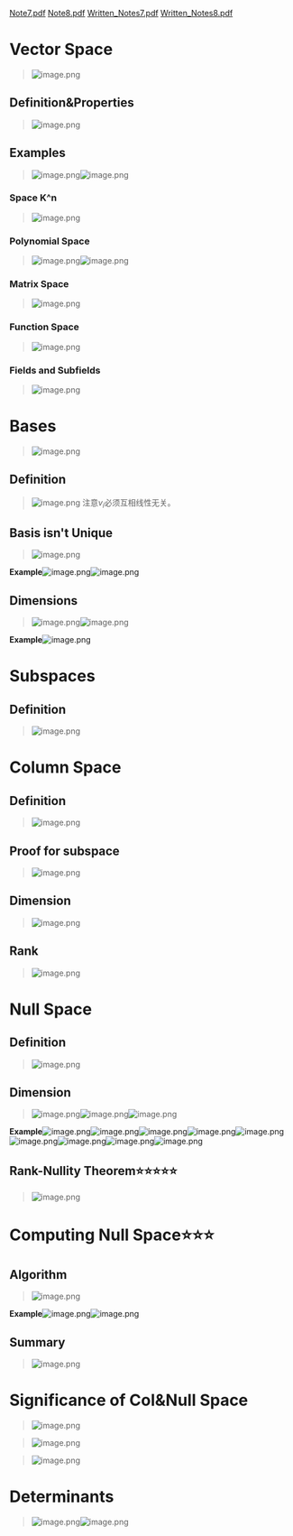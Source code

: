 [Note7.pdf](https://www.yuque.com/attachments/yuque/0/2023/pdf/12393765/1676126055988-cc5ef779-0c80-42b3-b994-87b8447d2ca1.pdf)
[Note8.pdf](https://www.yuque.com/attachments/yuque/0/2023/pdf/12393765/1676126056012-75b34b02-9bb7-4188-8eb4-19cee7524899.pdf)
[Written_Notes7.pdf](https://www.yuque.com/attachments/yuque/0/2023/pdf/12393765/1676901849345-fa0ae7fd-a359-4986-a1f8-98a834e782e6.pdf)
[Written_Notes8.pdf](https://www.yuque.com/attachments/yuque/0/2023/pdf/12393765/1676901849283-b9dddde4-aa64-48cc-847a-210736461b9b.pdf)

# Vector Space
> ![image.png](./Vector_Spaces_Basis.assets/20230302_1055199805.png)

## Definition&Properties
> ![image.png](./Vector_Spaces_Basis.assets/20230302_1055196922.png)



## Examples
> ![image.png](./Vector_Spaces_Basis.assets/20230302_1055193557.png)![image.png](./Vector_Spaces_Basis.assets/20230302_1055196508.png)

### Space K^n
> ![image.png](./Vector_Spaces_Basis.assets/20230302_1055207609.png)



### Polynomial Space
> ![image.png](./Vector_Spaces_Basis.assets/20230302_1055206599.png)![image.png](./Vector_Spaces_Basis.assets/20230302_1055208321.png)


### Matrix Space
> ![image.png](./Vector_Spaces_Basis.assets/20230302_1055203264.png)



### Function Space
> ![image.png](./Vector_Spaces_Basis.assets/20230302_1055201931.png)



### Fields and Subfields
> ![image.png](./Vector_Spaces_Basis.assets/20230302_1055206533.png)


# Bases
> ![image.png](./Vector_Spaces_Basis.assets/20230302_1055201717.png)

## Definition
> ![image.png](./Vector_Spaces_Basis.assets/20230302_1055211888.png)
> 注意$v_i$必须互相线性无关。


## Basis isn't Unique
> ![image.png](./Vector_Spaces_Basis.assets/20230302_1055219639.png)

**Example**![image.png](./Vector_Spaces_Basis.assets/20230302_1055215416.png)![image.png](./Vector_Spaces_Basis.assets/20230302_1055211414.png)

## Dimensions
> ![image.png](./Vector_Spaces_Basis.assets/20230302_1055213310.png)![image.png](./Vector_Spaces_Basis.assets/20230302_1055211065.png)

**Example**![image.png](./Vector_Spaces_Basis.assets/20230302_1055213122.png)

# Subspaces
## Definition
> ![image.png](./Vector_Spaces_Basis.assets/20230302_1055215312.png)



# Column Space
## Definition
> ![image.png](./Vector_Spaces_Basis.assets/20230302_1055215899.png)


## Proof for subspace
> ![image.png](./Vector_Spaces_Basis.assets/20230302_1055228675.png)



## Dimension
> ![image.png](./Vector_Spaces_Basis.assets/20230302_1055226778.png)



## Rank
> ![image.png](./Vector_Spaces_Basis.assets/20230302_1055227386.png)



# Null Space
## Definition
> ![image.png](./Vector_Spaces_Basis.assets/20230302_1055223620.png)



## Dimension
> ![image.png](./Vector_Spaces_Basis.assets/20230302_1055228433.png)![image.png](./Vector_Spaces_Basis.assets/20230302_1055225590.png)![image.png](./Vector_Spaces_Basis.assets/20230302_1055223898.png)

**Example**![image.png](./Vector_Spaces_Basis.assets/20230302_1055236051.png)![image.png](./Vector_Spaces_Basis.assets/20230302_1055233988.png)![image.png](./Vector_Spaces_Basis.assets/20230302_1055231859.png)![image.png](./Vector_Spaces_Basis.assets/20230302_1055236704.png)![image.png](./Vector_Spaces_Basis.assets/20230302_1055239734.png)![image.png](./Vector_Spaces_Basis.assets/20230302_1055234075.png)![image.png](./Vector_Spaces_Basis.assets/20230302_1055238049.png)![image.png](./Vector_Spaces_Basis.assets/20230302_1055236216.png)![image.png](./Vector_Spaces_Basis.assets/20230302_1055242679.png)


## Rank-Nullity Theorem⭐⭐⭐⭐⭐
> ![image.png](./Vector_Spaces_Basis.assets/20230302_1055246230.png)



# Computing Null Space⭐⭐⭐
## Algorithm
> ![image.png](./Vector_Spaces_Basis.assets/20230302_1055246140.png)

**Example**![image.png](./Vector_Spaces_Basis.assets/20230302_1055244868.png)![image.png](./Vector_Spaces_Basis.assets/20230302_1055242560.png)

## Summary
> ![image.png](./Vector_Spaces_Basis.assets/20230302_1055248966.png)


# Significance of Col&Null Space
> ![image.png](./Vector_Spaces_Basis.assets/20230302_1055244578.png)

> ![image.png](./Vector_Spaces_Basis.assets/20230302_1055246762.png)


> ![image.png](./Vector_Spaces_Basis.assets/20230302_1055253021.png)




# Determinants
> ![image.png](./Vector_Spaces_Basis.assets/20230302_1055253742.png)![image.png](./Vector_Spaces_Basis.assets/20230302_1055257356.png)



# 
